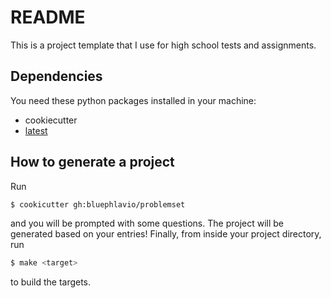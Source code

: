 # README

This is a project template that I use for high school tests and assignments.

## Dependencies

You need these python packages installed in your machine:

* cookiecutter
* [latest](https://github.com/bluephlavio/latest)

## How to generate a project

Run

```bash
$ cookicutter gh:bluephlavio/problemset
```

and you will be prompted with some questions. The project will be generated based on your entries!
Finally, from inside your project directory, run

```bash
$ make <target>
```

to build the targets.
